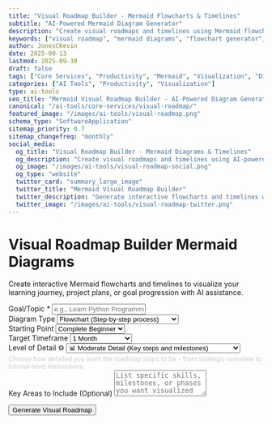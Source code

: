 ```yaml
---
title: "Visual Roadmap Builder - Mermaid Flowcharts & Timelines"
subtitle: "AI-Powered Mermaid Diagram Generator"
description: "Create visual roadmaps and timelines using Mermaid flowcharts. Generate interactive diagrams for learning paths, project planning, and goal visualization with AI assistance."
keywords: ["visual roadmap", "mermaid diagrams", "flowchart generator", "timeline creator", "project planning", "learning path visualization", "AI diagram generator", "roadmap visualization"]
author: JonesCKevin
date: 2025-09-13
lastmod: 2025-09-30
draft: false
tags: ["Core Services", "Productivity", "Mermaid", "Visualization", "Diagrams", "Planning", "AI", "Tools"]
categories: ["AI Tools", "Productivity", "Visualization"]
type: ai-tools
seo_title: "Mermaid Visual Roadmap Builder - AI-Powered Diagram Generator"
canonical: "/ai-tools/core-services/visual-roadmap/"
featured_image: "/images/ai-tools/visual-roadmap.png"
schema_type: "SoftwareApplication"
sitemap_priority: 0.7
sitemap_changefreq: "monthly"
social_media:
  og_title: "Visual Roadmap Builder - Mermaid Diagrams & Timelines"
  og_description: "Create visual roadmaps and timelines using AI-powered Mermaid flowcharts. Perfect for learning paths and project planning."
  og_image: "/images/ai-tools/visual-roadmap-social.png"
  og_type: "website"
  twitter_card: "summary_large_image"
  twitter_title: "Mermaid Visual Roadmap Builder"
  twitter_description: "Generate interactive flowcharts and timelines with AI. Perfect for visualizing learning paths and project roadmaps."
  twitter_image: "/images/ai-tools/visual-roadmap-twitter.png"
---
```



<div class="vr-hero">
<h1>Visual Roadmap Builder <span class="pill">Mermaid Diagrams</span></h1>
<p>Create interactive Mermaid flowcharts and timelines to visualize your learning journey, project plans, or goal progression with AI assistance.</p>
</div>

<form id="roadmapForm">
<div class="form-group">
<label for="goalTopic">Goal/Topic *</label>
<input type="text" id="goalTopic" placeholder="e.g., Learn Python Programming, Build a Web App, Complete MBA" required>
</div>

<div class="form-group">
<label for="diagramType">Diagram Type</label>
<select id="diagramType">
<option value="flowchart">Flowchart (Step-by-step process)</option>
<option value="timeline">Timeline (Chronological progression)</option>
<option value="gantt">Gantt Chart (Project timeline)</option>
<option value="mindmap">Mind Map (Conceptual overview)</option>
</select>
</div>

<div class="form-group">
<label for="currentLevel">Starting Point</label>
<select id="currentLevel">
<option value="complete-beginner">Complete Beginner</option>
<option value="some-basics">Know Some Basics</option>
<option value="intermediate">Intermediate Level</option>
<option value="advanced">Advanced Level</option>
</select>
</div>

<div class="form-group">
<label for="timeframe">Target Timeframe</label>
<select id="timeframe">
<option value="1-month">1 Month</option>
<option value="3-months">3 Months</option>
<option value="6-months">6 Months</option>
<option value="1-year">1 Year</option>
<option value="flexible">Flexible Timeline</option>
</select>
</div>

<div class="form-group">
<label for="detailLevel">Level of Detail ⚙️</label>
<select id="detailLevel">
<option value="overview">📋 High-Level Overview (Major phases only)</option>
<option value="moderate" selected>📊 Moderate Detail (Key steps and milestones)</option>
<option value="detailed">📝 Detailed Steps (Specific actions and tasks)</option>
<option value="granular">🔍 Granular Instructions ("Go to", "Click", step-by-step)</option>
</select>
<small style="color: #cccccc; font-size: 0.9em; margin-top: 4px; display: block;">
Choose how detailed you want the roadmap steps to be - from strategic overview to tutorial-level instructions.
</small>
</div>

<div class="form-group">
<label for="focusAreas">Key Areas to Include (Optional)</label>
<textarea id="focusAreas" placeholder="List specific skills, milestones, or phases you want visualized in the roadmap" rows="3"></textarea>
</div>

<button type="button" class="btn-primary" onclick="generateRoadmap()">Generate Visual Roadmap</button>
</form>

<div id="loadingDiv" class="loading" style="display: none;">
Creating your visual roadmap...
</div>

<div id="errorDiv" style="display: none;"></div>

<div id="resultDiv" style="display: none;">
<h3 style="color: #ff6b35; margin-bottom: 20px;">Your Visual Roadmap</h3>

<div id="descriptionContent" class="roadmap-description" style="margin-bottom: 20px;">
<!-- Description will be inserted here -->
</div>

<div id="mermaidContent" class="roadmap-diagram">
<!-- Mermaid diagram will be inserted here -->
</div>

<div style="margin-top: 30px; gap: 15px; display: flex; justify-content: center; flex-wrap: wrap;">
<button class="btn-primary" onclick="copyMermaidCode()" style="width: auto; padding: 10px 20px;">📋 Copy Mermaid Code</button>
<button class="btn-primary" onclick="downloadRoadmap('markdown')" style="width: auto; padding: 10px 20px; background: linear-gradient(135deg, #28a745, #34ce57);">📄 Download Markdown</button>
<button class="btn-primary" onclick="downloadRoadmap('html')" style="width: auto; padding: 10px 20px; background: linear-gradient(135deg, #17a2b8, #20c997);">🌐 Download HTML</button>
<button class="btn-primary" onclick="downloadRoadmap('svg')" style="width: auto; padding: 10px 20px; background: linear-gradient(135deg, #fd7e14, #ff8c42);">🎨 Download SVG</button>

</div>
</div>


<!-- Include CSS and JavaScript for Visual Roadmap -->
<link rel="stylesheet" href="visual-roadmap.css">
<script src="visual-roadmap.js"></script>

